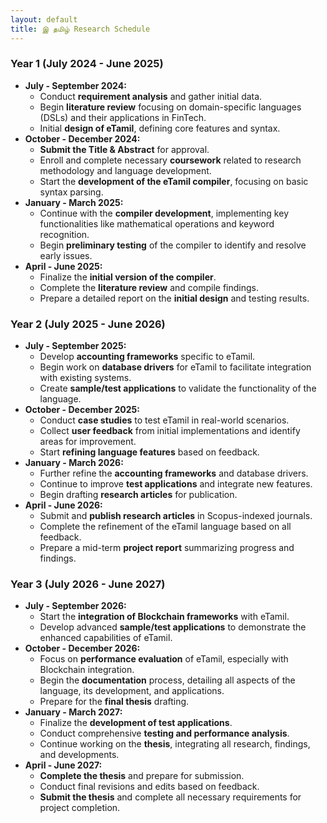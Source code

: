 ```yaml
---
layout: default
title: இ தமிழ் Research Schedule
---
```


### **Year 1 (July 2024 - June 2025)**
- **July - September 2024:**
  - Conduct **requirement analysis** and gather initial data.
  - Begin **literature review** focusing on domain-specific languages (DSLs) and their applications in FinTech.
  - Initial **design of eTamil**, defining core features and syntax.
- **October - December 2024:**
  - **Submit the Title & Abstract** for approval.
  - Enroll and complete necessary **coursework** related to research methodology and language development.
  - Start the **development of the eTamil compiler**, focusing on basic syntax parsing.
- **January - March 2025:**
  - Continue with the **compiler development**, implementing key functionalities like mathematical operations and keyword recognition.
  - Begin **preliminary testing** of the compiler to identify and resolve early issues.
- **April - June 2025:**
  - Finalize the **initial version of the compiler**.
  - Complete the **literature review** and compile findings.
  - Prepare a detailed report on the **initial design** and testing results.

### **Year 2 (July 2025 - June 2026)**
- **July - September 2025:**
  - Develop **accounting frameworks** specific to eTamil.
  - Begin work on **database drivers** for eTamil to facilitate integration with existing systems.
  - Create **sample/test applications** to validate the functionality of the language.
- **October - December 2025:**
  - Conduct **case studies** to test eTamil in real-world scenarios.
  - Collect **user feedback** from initial implementations and identify areas for improvement.
  - Start **refining language features** based on feedback.
- **January - March 2026:**
  - Further refine the **accounting frameworks** and database drivers.
  - Continue to improve **test applications** and integrate new features.
  - Begin drafting **research articles** for publication.
- **April - June 2026:**
  - Submit and **publish research articles** in Scopus-indexed journals.
  - Complete the refinement of the eTamil language based on all feedback.
  - Prepare a mid-term **project report** summarizing progress and findings.

### **Year 3 (July 2026 - June 2027)**
- **July - September 2026:**
  - Start the **integration of Blockchain frameworks** with eTamil.
  - Develop advanced **sample/test applications** to demonstrate the enhanced capabilities of eTamil.
- **October - December 2026:**
  - Focus on **performance evaluation** of eTamil, especially with Blockchain integration.
  - Begin the **documentation** process, detailing all aspects of the language, its development, and applications.
  - Prepare for the **final thesis** drafting.
- **January - March 2027:**
  - Finalize the **development of test applications**.
  - Conduct comprehensive **testing and performance analysis**.
  - Continue working on the **thesis**, integrating all research, findings, and developments.
- **April - June 2027:**
  - **Complete the thesis** and prepare for submission.
  - Conduct final revisions and edits based on feedback.
  - **Submit the thesis** and complete all necessary requirements for project completion.

